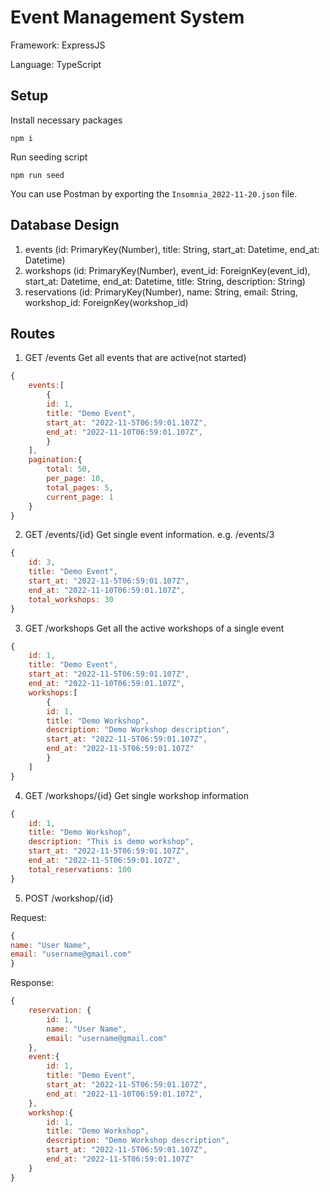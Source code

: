 # Event Management System

Framework: ExpressJS

Language: TypeScript

## Setup

Install necessary packages

```
npm i 
```

Run seeding script

```
npm run seed
```

You can use Postman by exporting the `Insomnia_2022-11-20.json` file.

## Database Design

1. events (id: PrimaryKey(Number), title: String, start_at: Datetime, end_at: Datetime)
2. workshops (id: PrimaryKey(Number), event_id: ForeignKey(event_id), start_at: Datetime, end_at: Datetime, title: String, description: String)
3. reservations (id: PrimaryKey(Number), name: String, email: String, workshop_id: ForeignKey(workshop_id)

## Routes

1. GET /events
   Get all events that are active(not started)

```js
{
    events:[
        {
        id: 1,
        title: "Demo Event",
        start_at: "2022-11-5T06:59:01.107Z",
        end_at: "2022-11-10T06:59:01.107Z",
        }
    ],
    pagination:{
        total: 50,
        per_page: 10,
        total_pages: 5,
        current_page: 1
    }
}
```

2. GET /events/{id}
   Get single event information. e.g. /events/3

```js
{
    id: 3,
    title: "Demo Event",
    start_at: "2022-11-5T06:59:01.107Z",
    end_at: "2022-11-10T06:59:01.107Z",
    total_workshops: 30
}
```

3. GET /workshops
   Get all the active workshops of a single event

```js
{
    id: 1,
    title: "Demo Event",
    start_at: "2022-11-5T06:59:01.107Z",
    end_at: "2022-11-10T06:59:01.107Z",
    workshops:[
        {
        id: 1,
        title: "Demo Workshop",
        description: "Demo Workshop description",
        start_at: "2022-11-5T06:59:01.107Z",
        end_at: "2022-11-5T06:59:01.107Z"
        }
    ]
}
```

4. GET /workshops/{id}
   Get single workshop information

```js
{
    id: 1,
    title: "Demo Workshop",
    description: "This is demo workshop",
    start_at: "2022-11-5T06:59:01.107Z",
    end_at: "2022-11-5T06:59:01.107Z",
    total_reservations: 100
}
```

5. POST /workshop/{id}

Request:

```js
{
name: "User Name",
email: "username@gmail.com"
}
```

Response:

```js
{
    reservation: {
        id: 1,
        name: "User Name",
        email: "username@gmail.com"
    },
    event:{
        id: 1,
        title: "Demo Event",
        start_at: "2022-11-5T06:59:01.107Z",
        end_at: "2022-11-10T06:59:01.107Z",
    },
    workshop:{
        id: 1,
        title: "Demo Workshop",
        description: "Demo Workshop description",
        start_at: "2022-11-5T06:59:01.107Z",
        end_at: "2022-11-5T06:59:01.107Z"
    }
}
```
